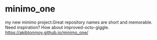 # minimo_one
my new minimo project.Great repository names are short and memorable. Need inspiration? How about improved-octo-giggle.
https://akibtonmoy.github.io/minimo_one/

